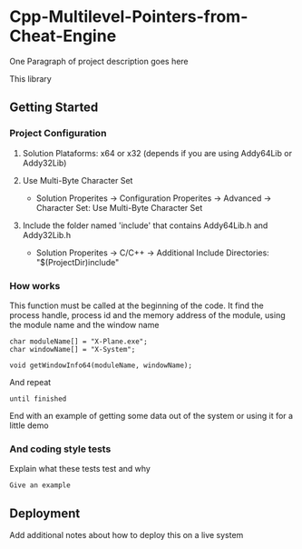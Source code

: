 # Cpp-Multilevel-Pointers-from-Cheat-Engine

One Paragraph of project description goes here

This library 

## Getting Started

### Project Configuration

1. Solution Plataforms: x64 or x32 (depends if you are using Addy64Lib or Addy32Lib) 

2. Use Multi-Byte Character Set 
   - Solution Properites -> Configuration Properites -> Advanced -> Character Set: Use Multi-Byte Character Set

3. Include the folder named 'include' that contains Addy64Lib.h and Addy32Lib.h
   - Solution Properites -> C/C++ -> Additional Include Directories: "$(ProjectDir)include"


### How works

This function must be called at the beginning of the code.
It find the process handle, process id and the memory address of the module, using the module name and the window name

```
char moduleName[] = "X-Plane.exe";
char windowName[] = "X-System";

void getWindowInfo64(moduleName, windowName);
```


And repeat

```
until finished
```


End with an example of getting some data out of the system or using it for a little demo


### And coding style tests

Explain what these tests test and why

```
Give an example
```

## Deployment

Add additional notes about how to deploy this on a live system

